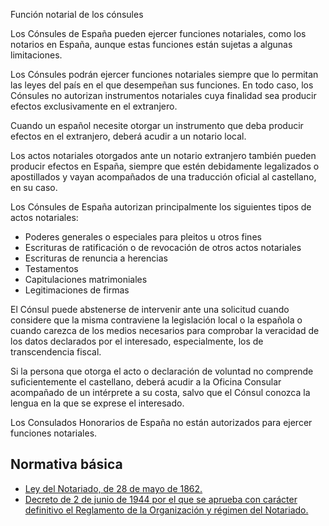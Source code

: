  Función notarial de los cónsules

  Los Cónsules de España pueden ejercer funciones notariales, como los notarios en España, aunque estas funciones están sujetas a algunas limitaciones.

 

Los Cónsules podrán ejercer funciones notariales siempre que lo permitan las leyes del país en el que desempeñan sus funciones. En todo caso, los Cónsules no autorizan instrumentos notariales cuya finalidad sea producir efectos exclusivamente en el extranjero.

 Cuando un español necesite otorgar un instrumento que deba producir efectos en el extranjero, deberá acudir a un notario local.

 Los actos notariales otorgados ante un notario extranjero también pueden producir efectos en España, siempre que estén debidamente legalizados o apostillados y vayan acompañados de una traducción oficial al castellano, en su caso.

 Los Cónsules de España autorizan principalmente los siguientes tipos de actos notariales:

 * Poderes generales o especiales para pleitos u otros fines
* Escrituras de ratificación o de revocación de otros actos notariales
* Escrituras de renuncia a herencias
* Testamentos
* Capitulaciones matrimoniales
* Legitimaciones de firmas

 El Cónsul puede abstenerse de intervenir ante una solicitud cuando considere que la misma contraviene la legislación local o la española o cuando carezca de los medios necesarios para comprobar la veracidad de los datos declarados por el interesado, especialmente, los de transcendencia fiscal.

 Si la persona que otorga el acto o declaración de voluntad no comprende suficientemente el castellano, deberá acudir a la Oficina Consular acompañado de un intérprete a su costa, salvo que el Cónsul conozca la lengua en la que se exprese el interesado.

 Los Consulados Honorarios de España no están autorizados para ejercer funciones notariales.

 Normativa básica
----------------

 * [Ley del Notariado, de 28 de mayo de 1862.](https://www.boe.es/buscar/act.php?id=BOE-A-1862-4073)
* [Decreto de 2 de junio de 1944 por el que se aprueba con carácter definitivo el Reglamento de la Organización y régimen del Notariado.](https://www.boe.es/buscar/act.php?id=BOE-A-1944-6578)

  